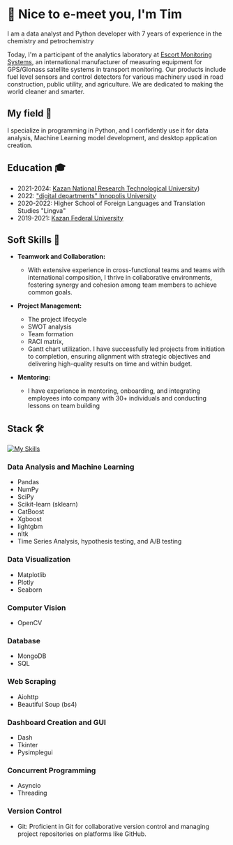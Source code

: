 # 👋 Nice to e-meet you, I'm Tim

I am a data analyst and Python developer with 7 years of experience in the chemistry and petrochemistry

Today, I'm a participant of the analytics laboratory at [Escort Monitoring Systems](https://www.fmeter.ru/en/), an international manufacturer of measuring equipment for GPS/Glonass satellite systems in transport monitoring. Our products include fuel level sensors and control detectors for various machinery used in road construction, public utility, and agriculture. We are dedicated to making the world cleaner and smarter.


## My field 🚀

I specialize in programming in Python, and I confidently use it for data analysis, Machine Learning model development, and desktop application creation.

## Education 🎓

- 2021-2024: [Kazan National Research Technological University](https://www.kstu.ru/knrtu/index_en.jsp))
- 2022: ["digital departments" Innopolis University](https://innopolis.university/en/)
- 2020-2022: Higher School of Foreign Languages and Translation Studies "Lingva"
- 2019-2021: [Kazan Federal University](https://eng.kpfu.ru/)

## Soft Skills 💬
- **Teamwork and Collaboration:**
  - With extensive experience in cross-functional teams and teams with international composition, I thrive in collaborative environments, fostering synergy and cohesion among team members to achieve common goals.

- **Project Management:**
  - The project lifecycle
  - SWOT analysis
  - Team formation
  - RACI matrix, 
  - Gantt chart utilization.
 I have successfully led projects from initiation to completion, ensuring alignment with strategic objectives and delivering high-quality results on time and within budget.

- **Mentoring:**
  - I have experience in mentoring, onboarding, and integrating employees into company with 30+ individuals and conducting lessons on team building
 
## Stack 🛠
  [![My Skills](https://skillicons.dev/icons?i=python,anaconda,postgres,mongodb,docker,git)](https://skillicons.dev)

### Data Analysis and Machine Learning
- Pandas
- NumPy
- SciPy
- Scikit-learn (sklearn)
- CatBoost
- Xgboost
- lightgbm
- nltk
- Time Series Analysis, hypothesis testing, and A/B testing

### Data Visualization
- Matplotlib
- Plotly
- Seaborn

### Computer Vision
- OpenCV

### Database
- MongoDB
- SQL

### Web Scraping
- Aiohttp
- Beautiful Soup (bs4)

### Dashboard Creation and GUI
- Dash
- Tkinter
- Pysimplegui

### Concurrent Programming
- Asyncio
- Threading

### Version Control
- Git: Proficient in Git for collaborative version control and managing project repositories on platforms like GitHub.
